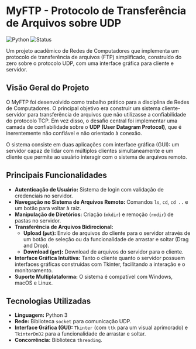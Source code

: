 # MyFTP - Protocolo de Transferência de Arquivos sobre UDP

![Python](https://img.shields.io/badge/Python-3.10%2B-blue?style=for-the-badge&logo=python)
![Status](https://img.shields.io/badge/Status-Concluído-green?style=for-the-badge)

Um projeto acadêmico de Redes de Computadores que implementa um protocolo de transferência de arquivos (FTP) simplificado, construído do zero sobre o protocolo UDP, com uma interface gráfica para cliente e servidor.

## Visão Geral do Projeto

O MyFTP foi desenvolvido como trabalho prático para a disciplina de Redes de Computadores. O principal objetivo era construir um sistema cliente-servidor para transferência de arquivos que não utilizasse a confiabilidade do protocolo TCP. Em vez disso, o desafio central foi implementar uma camada de confiabilidade sobre o **UDP (User Datagram Protocol)**, que é inerentemente não confiável e não orientado à conexão.

O sistema consiste em duas aplicações com interface gráfica (GUI): um servidor capaz de lidar com múltiplos clientes simultaneamente e um cliente que permite ao usuário interagir com o sistema de arquivos remoto.

## Principais Funcionalidades

-   **Autenticação de Usuário:** Sistema de login com validação de credenciais no servidor.
-   **Navegação no Sistema de Arquivos Remoto:** Comandos `ls`, `cd`, `cd ..` e um botão para voltar à raiz.
-   **Manipulação de Diretórios:** Criação (`mkdir`) e remoção (`rmdir`) de pastas no servidor.
-   **Transferência de Arquivos Bidirecional:**
    -   **Upload (`put`):** Envio de arquivos do cliente para o servidor através de um botão de seleção ou da funcionalidade de arrastar e soltar (Drag and Drop).
    -   **Download (`get`):** Download de arquivos do servidor para o cliente.
-   **Interface Gráfica Intuitiva:** Tanto o cliente quanto o servidor possuem interfaces gráficas construídas com Tkinter, facilitando a interação e o monitoramento.
-   **Suporte Multiplataforma:** O sistema é compatível com Windows, macOS e Linux.

## Tecnologias Utilizadas

-   **Linguagem:** Python 3
-   **Rede:** Biblioteca `socket` para comunicação UDP.
-   **Interface Gráfica (GUI):** `Tkinter` (com `ttk` para um visual aprimorado) e `TkinterDnD2` para a funcionalidade de arrastar e soltar.
-   **Concorrência:** Biblioteca `threading`.
